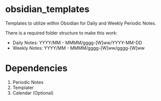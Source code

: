 # obsidian_templates

Templates to utilize within Obsidian for Daily and Weekly Periodic Notes. 

There is a required folder structure to make this work:
  - Daily Notes: YYYY/MM - MMMM/gggg-[W]ww/YYYY-MM-DD
  - Weekly Notes: YYYY/MM - MMMM/gggg-[W]ww/gggg-[W]ww

# Dependencies
1. Periodic Notes
2. Templater
3. Calendar (Optional)
